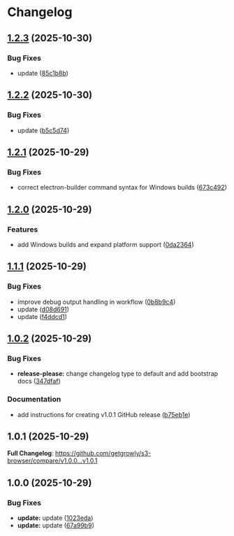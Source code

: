 # Changelog

## [1.2.3](https://github.com/getgrowly/s3-browser/compare/v1.2.2...v1.2.3) (2025-10-30)


### Bug Fixes

* update ([85c1b8b](https://github.com/getgrowly/s3-browser/commit/85c1b8bcc57db204ec17583066dfb8b4c1b74214))

## [1.2.2](https://github.com/getgrowly/s3-browser/compare/v1.2.1...v1.2.2) (2025-10-30)


### Bug Fixes

* update ([b5c5d74](https://github.com/getgrowly/s3-browser/commit/b5c5d742715447f688250f57e0104a15099007af))

## [1.2.1](https://github.com/getgrowly/s3-browser/compare/v1.2.0...v1.2.1) (2025-10-29)


### Bug Fixes

* correct electron-builder command syntax for Windows builds ([673c492](https://github.com/getgrowly/s3-browser/commit/673c492e521df724af2270eb5e0a6176dda6392c))

## [1.2.0](https://github.com/getgrowly/s3-browser/compare/v1.1.1...v1.2.0) (2025-10-29)


### Features

* add Windows builds and expand platform support ([0da2364](https://github.com/getgrowly/s3-browser/commit/0da23649e0d70329daa868fb8002d8c5451750a4))

## [1.1.1](https://github.com/getgrowly/s3-browser/compare/v1.1.0...v1.1.1) (2025-10-29)


### Bug Fixes

* improve debug output handling in workflow ([0b8b9c4](https://github.com/getgrowly/s3-browser/commit/0b8b9c4d7874dcb6868fc21025f684a0eb8831f6))
* update ([d08d691](https://github.com/getgrowly/s3-browser/commit/d08d691764d3abfee433c28ce4ac2295e5305544))
* update ([f4ddcd1](https://github.com/getgrowly/s3-browser/commit/f4ddcd11ed8ed945a2bd2566710d77a66da7544f))

## [1.0.2](https://github.com/getgrowly/s3-browser/compare/v1.0.1...v1.0.2) (2025-10-29)


### Bug Fixes

* **release-please:** change changelog type to default and add bootstrap docs ([347dfaf](https://github.com/getgrowly/s3-browser/commit/347dfafe034a024e850c6bbdebfa7592df122b1c))


### Documentation

* add instructions for creating v1.0.1 GitHub release ([b75eb1e](https://github.com/getgrowly/s3-browser/commit/b75eb1ec37ebc55fa9d74c6476cf035ca831b8b5))

## 1.0.1 (2025-10-29)

**Full Changelog**: https://github.com/getgrowly/s3-browser/compare/v1.0.0...v1.0.1

## 1.0.0 (2025-10-29)


### Bug Fixes

* **update:** update ([1023eda](https://github.com/getgrowly/s3-browser/commit/1023eda57f6e2c247c0da8479cebf062445ffcca))
* **update:** update ([67a99b9](https://github.com/getgrowly/s3-browser/commit/67a99b9296e0a74941b4a3de78dbe24ae230bc9c))

